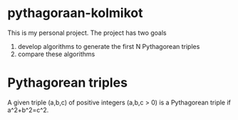 # pythagoraan-kolmikot
This is my personal project. The project has two goals
1. develop algorithms to generate the first N Pythagorean triples
2. compare these algorithms
# Pythagorean triples
A given triple (a,b,c) of positive integers (a,b,c > 0)
is a Pythagorean triple if a^2+b^2=c^2.
